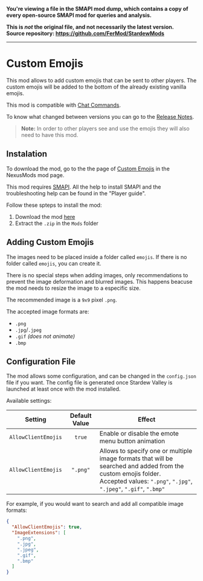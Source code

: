 **You're viewing a file in the SMAPI mod dump, which contains a copy of every open-source SMAPI mod
for queries and analysis.**

**This is _not_ the original file, and not necessarily the latest version.**  
**Source repository: https://github.com/FerMod/StardewMods**

----


# Custom Emojis

This mod allows to add custom emojis that can be sent to other players. The custom emojis will be added to the bottom of the already existing vanilla emojis.

This mod is compatible with [Chat Commands](https://www.nexusmods.com/stardewvalley/mods/2092).

To know what changed between versions you can go to the [Release Notes](release-notes.md).

>**Note:** In order to other players see and use the emojis they will also need to have this mod.

## Instalation

To download the mod, go to the the page of [Custom Emojis](https://www.nexusmods.com/stardewvalley/mods/2435) in the NexusMods mod page.

This mod requires [SMAPI](https://smapi.io/). All the help to install SMAPI and the troubleshooting help can be found in the "Player guide".

Follow these spteps to install the mod:
1. Download the mod [here](https://www.nexusmods.com/stardewvalley/mods/2435)
2. Extract the `.zip` in the `Mods` folder

## Adding Custom Emojis

The images need to be placed inside a folder called `emojis`. If there is no folder called `emojis`, you can create it.

There is no special steps when adding images, only recommendations to prevent the image deformation and blurred images.
This happens beacuse the mod needs to resize the image to a especific size.

The recommended image is a `9x9` pixel `.png`.

The accepted image formats are:
* `.png`
* `.jpg`/`.jpeg`
* `.gif` *(does not animate)*
* `.bmp`

## Configuration File
The mod allows  some configuration, and can be changed in the `config.json` file if you want. 
The config file is generated once Stardew Valley is launched at least once with the mod installed.

Available settings:

| Setting                     | Default Value   | Effect
|-----------------------------|:---------------:|-------------------------------
| `AllowClientEmojis`       | `true`         | Enable or disable the emote menu button animation
| `AllowClientEmojis`       | `".png"`       | Allows to specify one or multiple image formats that will be searched and added from the custom emojis folder.<br>Accepted values: `".png"`, `".jpg"`, `".jpeg"`, `".gif"`, `".bmp"`<br>

For example, if you would want to search and add all compatible image formats:
```json
{
  "AllowClientEmojis": true,
  "ImageExtensions": [
    ".png",
    ".jpg",
    ".jpeg",
    ".gif",
    ".bmp"
  ]
}
```
<!-- Fix/Add command -->
<!--
## Console Commands
This mod adds some console commands to use with the SMAPI console.

The commands are the following:
  
| Command 				  | Action
| ----------------- | -----------------------------------------
| `reload_emojis` | Reload the game emojis with the new ones found in the mod folder.
-->